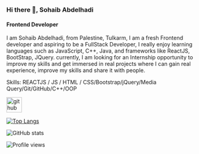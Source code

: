### Hi there 👋, Sohaib Abdelhadi
#### Frontend Developer
I am Sohaib Abdelhadi, from Palestine, Tulkarm, I am a fresh Frontend developer and aspiring to be a FullStack Developer, I really enjoy learning languages such as JavaScript, C++, Java, and frameworks like ReactJS, BootStrap, JQuery. 
currently, I am looking for an Internship opportunity to improve my skills and get immersed in real projects where I can gain real experience, improve my skills and share it with people.  


Skills:   REACTJS / JS / HTML / CSS/Bootstrap/jQuery/Media Query/Git/GitHub/C++/OOP



[<img src='https://cdn.jsdelivr.net/npm/simple-icons@3.0.1/icons/github.svg' alt='github' height='40'>](https://github.com/sohaibabdelhadi)  

[![Top Langs](https://github-readme-stats.vercel.app/api/top-langs/?username=sohaibabdelhadi)](https://github.com/anuraghazra/github-readme-stats)

![GitHub stats](https://github-readme-stats.vercel.app/api?username=sohaibabdelhadi&show_icons=true)  

![Profile views](https://gpvc.arturio.dev/sohaibabdelhadi)  
